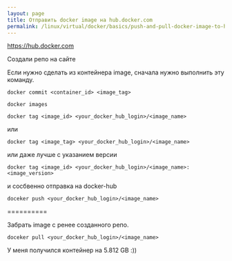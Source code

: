 ```yaml
---
layout: page
title: Отправить docker image на hub.docker.com
permalink: /linux/virtual/docker/basics/push-and-pull-docker-image-to-hub/
---
```



https://hub.docker.com  


Создали репо на сайте

Если нужно сделать из контейнера image, сначала нужно выполнить эту команду.

    docker commit <container_id> <image_tag>

    docker images

    docker tag <image_id> <your_docker_hub_login>/<image_name>

или

    docker tag <image_tag> <your_docker_hub_login>/<image_name>

или даже лучше с указанием версии

    docker tag <image_id> <your_docker_hub_login>/<image_name>:<image_version>

и сосбвенно отправка на docker-hub

    doceker push <your_docker_hub_login>/<image_name>

==========

Забрать image с ренее созданного репо.

    doceker pull <your_docker_hub_login>/<image_name>


У меня получился контейнер на 5.812 GB :))
